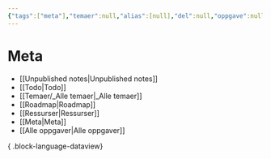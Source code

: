 ```yaml
---
{"tags":["meta"],"temaer":null,"alias":[null],"del":null,"oppgave":null,"fag":null,"eksamen":null,"dg-publish":true,"title":"Meta","date":"2023-05-31","modified":"2023-05-31","permalink":"/meta/","dgPassFrontmatter":true}
---
```



# Meta
- [[Unpublished notes\|Unpublished notes]]
- [[Todo\|Todo]]
- [[Temaer/_Alle temaer\|_Alle temaer]]
- [[Roadmap\|Roadmap]]
- [[Ressurser\|Ressurser]]
- [[Meta\|Meta]]
- [[Alle oppgaver\|Alle oppgaver]]

{ .block-language-dataview}
